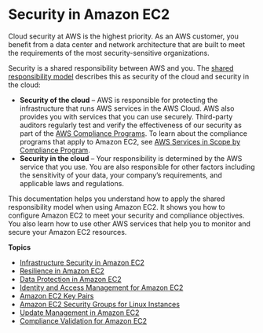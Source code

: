 # Security in Amazon EC2<a name="ec2-security"></a>

Cloud security at AWS is the highest priority\. As an AWS customer, you benefit from a data center and network architecture that are built to meet the requirements of the most security\-sensitive organizations\.

Security is a shared responsibility between AWS and you\. The [shared responsibility model](http://aws.amazon.com/compliance/shared-responsibility-model/) describes this as security of the cloud and security in the cloud:
+ **Security of the cloud** – AWS is responsible for protecting the infrastructure that runs AWS services in the AWS Cloud\. AWS also provides you with services that you can use securely\. Third\-party auditors regularly test and verify the effectiveness of our security as part of the [AWS Compliance Programs](http://aws.amazon.com/compliance/programs/)\. To learn about the compliance programs that apply to Amazon EC2, see [AWS Services in Scope by Compliance Program](http://aws.amazon.com/compliance/services-in-scope/)\.
+ **Security in the cloud** – Your responsibility is determined by the AWS service that you use\. You are also responsible for other factors including the sensitivity of your data, your company’s requirements, and applicable laws and regulations\.

This documentation helps you understand how to apply the shared responsibility model when using Amazon EC2\. It shows you how to configure Amazon EC2 to meet your security and compliance objectives\. You also learn how to use other AWS services that help you to monitor and secure your Amazon EC2 resources\.

**Topics**
+ [Infrastructure Security in Amazon EC2](infrastructure-security.md)
+ [Resilience in Amazon EC2](disaster-recovery-resiliency.md)
+ [Data Protection in Amazon EC2](data-protection.md)
+ [Identity and Access Management for Amazon EC2](security-iam.md)
+ [Amazon EC2 Key Pairs](ec2-key-pairs.md)
+ [Amazon EC2 Security Groups for Linux Instances](ec2-security-groups.md)
+ [Update Management in Amazon EC2](update-management.md)
+ [Compliance Validation for Amazon EC2](compliance-validation.md)